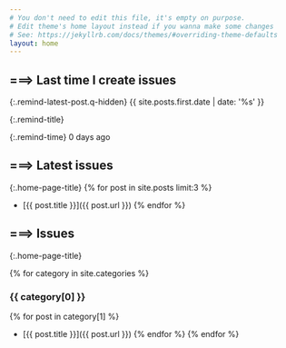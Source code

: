 ```yaml
---
# You don't need to edit this file, it's empty on purpose.
# Edit theme's home layout instead if you wanna make some changes
# See: https://jekyllrb.com/docs/themes/#overriding-theme-defaults
layout: home
---
```

<!--
<script type='text/javascript'>
  window.onload = evt => {
    var colors = {
      rails: '#F2B400',
      github: '#9966CC'
    }
    console.log(colors['rails'])
    var items = ['#F2B400', '#9966CC', '#A4C639', '#89CFF0', '#B0BF1A', '#C9FFE5']
    document.querySelectorAll('.img-thumb').forEach(function(element) {
      var item = items[Math.floor(Math.random()*items.length)];
      element.style.background = item
    });
  };
</script> -->

<!-- <div class="top-post">
  <ul>
    {% for post in site.posts %}
      <li>
        <span class="entry-date"><time datetime="{{ post.date | date_to_xmlschema }}" itemprop="datePublished">{{ post.date | date_to_string }} --- </time></span>
        <a class='post-title' href="{{ post.url }}">{{ post.title }}</a>
      </li>
    {% endfor %}
  </ul>
</div> -->

<script type='text/javascript'>
  function caculateTime() {
    var today_in_number = new Date().getTime() / 1000
    var last_time = document.getElementsByClassName('remind-latest-post')[0].textContent
    distance = (parseInt(today_in_number) - parseInt(last_time))/60/60/24
    var distanceDiv = document.getElementsByClassName('remind-time')[0]
    distanceDiv.innerText = `${Math.round(distance)} days ago`
}
  window.onload = evt => {
    caculateTime()
  };
</script>

## ===> Last time I create issues

{:.remind-latest-post.q-hidden}
{{ site.posts.first.date | date: '%s' }}


{:.remind-title}

{:.remind-time}
0 days ago


## ===> Latest issues
{:.home-page-title}
{% for post in site.posts limit:3 %}
  - [{{ post.title }}]({{ post.url }})
{% endfor %}


## ===> Issues
{:.home-page-title}

{% for category in site.categories %}
### {{ category[0] }}
{% for post in category[1] %}
  - [{{ post.title }}]({{ post.url }})
{% endfor %}
{% endfor %}
